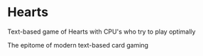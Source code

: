 # Hearts
Text-based game of Hearts with CPU's who try to play optimally

The epitome of modern text-based card gaming